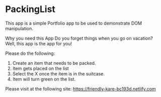 # PackingList

This app is a simple Portfolio app to be used to demonstrate DOM manipulation. 

Why you need this App
Do you forget things when you go on vacation? 
Well, this app is the app for you! 

Please do the following: 
1. Create an item that needs to be packed. 
2. Item gets placed on the list 
3. Select the X once the item is in the suitcase. 
4. Item will turn green on the list. 


Please visit at the following site: 
https://friendly-kare-bc193d.netlify.com
